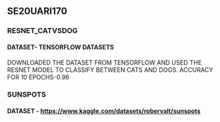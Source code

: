 ## SE20UARI170

### RESNET_CATVSDOG

#### DATASET- TENSORFLOW DATASETS
DOWNLOADED THE DATASET FROM TENSORFLOW AND USED THE RESNET MODEL TO CLASSIFY BETWEEN CATS AND DOGS.
ACCURACY FOR 10 EPOCHS-0.96

### SUNSPOTS 

#### DATASET - https://www.kaggle.com/datasets/robervalt/sunspots



